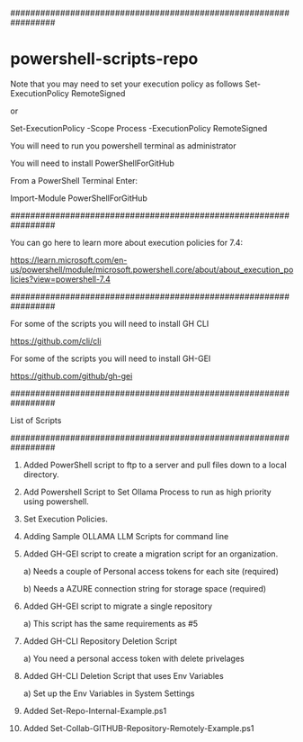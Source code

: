 #################################################################

# powershell-scripts-repo

 Note that you may need to set your execution policy as follows 
 Set-ExecutionPolicy RemoteSigned

 or

 Set-ExecutionPolicy -Scope Process -ExecutionPolicy RemoteSigned
 
 You will need to run you powershell terminal as administrator

 You will need to install PowerShellForGitHub

 From a PowerShell Terminal Enter:

 Import-Module PowerShellForGitHub

#################################################################

You can go here to learn more about execution policies for 7.4:

https://learn.microsoft.com/en-us/powershell/module/microsoft.powershell.core/about/about_execution_policies?view=powershell-7.4

#################################################################

For some of the scripts you will need to install GH CLI

https://github.com/cli/cli

For some of the scripts you will need to install GH-GEI

https://github.com/github/gh-gei

#################################################################

List of Scripts

#################################################################

1) Added PowerShell script to ftp to a server
   and pull files down to a local directory.
2) Add Powershell Script to Set Ollama Process
   to run as high priority using powershell.
3) Set Execution Policies.
4) Adding Sample OLLAMA LLM Scripts for command line
5) Added GH-GEI script to create a migration script for an organization.
   
   a) Needs a couple of Personal access tokens for each site (required)
   
   b) Needs a AZURE connection string for storage space (required)
   
7) Added GH-GEI script to migrate a single repository
   
   a) This script has the same requirements as #5

8) Added GH-CLI Repository Deletion Script

   a) You need a personal access token with delete privelages

9) Added GH-CLI Deletion Script that uses Env Variables

   a) Set up the Env Variables in System Settings

10) Added Set-Repo-Internal-Example.ps1

11) Added Set-Collab-GITHUB-Repository-Remotely-Example.ps1





   


   

   
   
